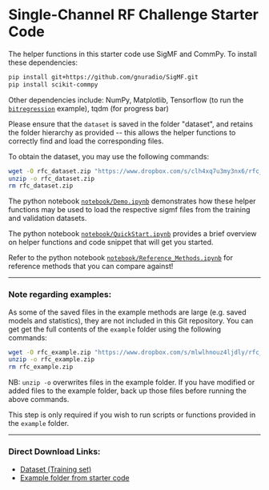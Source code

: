 # Single-Channel RF Challenge Starter Code

The helper functions in this starter code use SigMF and CommPy. To install these dependencies:
```bash
pip install git+https://github.com/gnuradio/SigMF.git
pip install scikit-commpy
```
Other dependencies include: NumPy, Matplotlib, Tensorflow (to run the [`bitregression`](https://github.com/RFChallenge/rfchallenge_singlechannel_starter/tree/main/example/demod_bitregression) example), tqdm (for progress bar)  

Please ensure that the `dataset` is saved in the folder "dataset", and retains the folder hierarchy as provided -- this allows the helper functions to correctly find and load the corresponding files.

To obtain the dataset, you may use the following commands:
```bash
wget -O rfc_dataset.zip "https://www.dropbox.com/s/clh4xq7u3my3nx6/rfc_dataset.zip?dl=0"
unzip -o rfc_dataset.zip
rm rfc_dataset.zip
```


The python notebook [`notebook/Demo.ipynb`](https://github.com/RFChallenge/rfchallenge_singlechannel_starter/blob/main/notebook/Demo.ipynb) demonstrates how these helper functions may be used to load the respective sigmf files from the training and validation datasets.

The python notebook [`notebook/QuickStart.ipynb`](https://github.com/RFChallenge/rfchallenge_singlechannel_starter/blob/main/notebook/QuickStart.ipynb) provides a brief overview on helper functions and code snippet that will get you started.

Refer to the python notebook [`notebook/Reference_Methods.ipynb`](https://github.com/RFChallenge/rfchallenge_singlechannel_starter/blob/main/notebook/Reference_Methods.ipynb) for reference methods that you can compare against!

---

### Note regarding examples:
As some of the saved files in the example methods are large (e.g. saved models and statistics), they are not included in this Git repository. 
You can get get the full contents of the `example` folder using the following commands:
```bash
wget -O rfc_example.zip "https://www.dropbox.com/s/mlwlhnouz4ljdly/rfc_example.zip?dl=0"
unzip -o rfc_example.zip
rm rfc_example.zip
```
NB: `unzip -o` overwrites files in the example folder. If you have modified or added files to the example folder, back up those files before running the above commands.

This step is only required if you wish to run scripts or functions provided in the `example` folder.

---
### Direct Download Links:
* [Dataset (Training set)](https://www.dropbox.com/s/clh4xq7u3my3nx6/rfc_dataset.zip?dl=0)
* [Example folder from starter code](https://www.dropbox.com/s/mlwlhnouz4ljdly/rfc_example.zip?dl=0)
